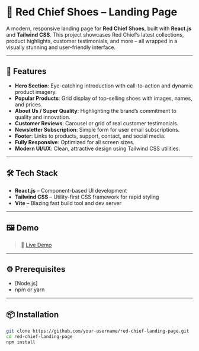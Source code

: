 # 👟 Red Chief Shoes – Landing Page

A modern, responsive landing page for **Red Chief Shoes**, built with **React.js** and **Tailwind CSS**. This project showcases Red Chief’s latest collections, product highlights, customer testimonials, and more – all wrapped in a visually stunning and user-friendly interface.

---

## 🚀 Features

- **Hero Section**: Eye-catching introduction with call-to-action and dynamic product imagery.
- **Popular Products**: Grid display of top-selling shoes with images, names, and prices.
- **About Us / Super Quality**: Highlighting the brand’s commitment to quality and innovation.
- **Customer Reviews**: Carousel or grid of real customer testimonials.
- **Newsletter Subscription**: Simple form for user email subscriptions.
- **Footer**: Links to products, support, contact, and social media.
- **Fully Responsive**: Optimized for all screen sizes.
- **Modern UI/UX**: Clean, attractive design using Tailwind CSS utilities.

---

## 🛠️ Tech Stack

- **React.js** – Component-based UI development  
- **Tailwind CSS** – Utility-first CSS framework for rapid styling  
- **Vite** – Blazing fast build tool and dev server

---

## 🖼️ Demo

> 🔗 [Live Demo]([https://your-demo-url.com](https://red-chief-landing-page.vercel.app/))

---

## ⚙️ Prerequisites

- [Node.js]
- npm or yarn

---

## 📦 Installation

```bash
git clone https://github.com/your-username/red-chief-landing-page.git
cd red-chief-landing-page
npm install
